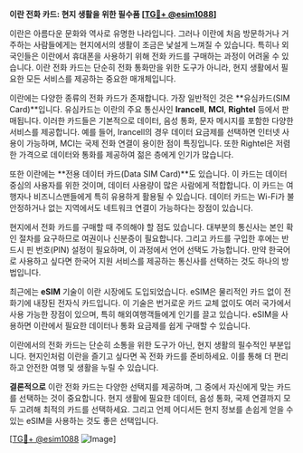 **이란 전화 카드: 현지 생활을 위한 필수품 [[TG💪+ @esim1088](https://t.me/s/esim1088)]**

이란은 아름다운 문화와 역사로 유명한 나라입니다. 그러나 이란에 처음 방문하거나 거주하는 사람들에게는 현지에서의 생활이 조금은 낯설게 느껴질 수 있습니다. 특히나 외국인들은 이란에서 휴대폰을 사용하기 위해 전화 카드를 구매하는 과정이 어려울 수 있습니다. 이란 전화 카드는 단순히 전화 통화만을 위한 도구가 아니라, 현지 생활에서 필요한 모든 서비스를 제공하는 중요한 매개체입니다.

이란에는 다양한 종류의 전화 카드가 존재합니다. 가장 일반적인 것은 **유심카드(SIM Card)**입니다. 유심카드는 이란의 주요 통신사인 **Irancell**, **MCI**, **Rightel** 등에서 판매됩니다. 이러한 카드들은 기본적으로 데이터, 음성 통화, 문자 메시지를 포함한 다양한 서비스를 제공합니다. 예를 들어, Irancell의 경우 데이터 요금제를 선택하면 인터넷 사용이 가능하며, MCI는 국제 전화 연결이 용이한 점이 특징입니다. 또한 Rightel은 저렴한 가격으로 데이터와 통화를 제공하여 젊은 층에게 인기가 많습니다.

또한 이란에는 **전용 데이터 카드(Data SIM Card)**도 있습니다. 이 카드는 데이터 중심의 사용자를 위한 것이며, 데이터 사용량이 많은 사람에게 적합합니다. 이 카드는 여행자나 비즈니스맨들에게 특히 유용하게 활용될 수 있습니다. 데이터 카드는 Wi-Fi가 불안정하거나 없는 지역에서도 네트워크 연결이 가능하다는 장점이 있습니다.

현지에서 전화 카드를 구매할 때 주의해야 할 점도 있습니다. 대부분의 통신사는 본인 확인 절차를 요구하므로 여권이나 신분증이 필요합니다. 그리고 카드를 구입한 후에는 반드시 핀 번호(PIN) 설정이 필요하며, 이 과정에서 언어 선택도 가능합니다. 만약 한국어로 사용하고 싶다면 한국어 지원 서비스를 제공하는 통신사를 선택하는 것도 하나의 방법입니다.

최근에는 **eSIM** 기술이 이란 시장에도 도입되었습니다. eSIM은 물리적인 카드 없이 전화기에 내장된 전자식 카드입니다. 이 기술은 번거로운 카드 교체 없이도 여러 국가에서 사용 가능한 장점이 있으며, 특히 해외여행객들에게 인기를 끌고 있습니다. eSIM을 사용하면 이란에서 필요한 데이터나 통화 요금제를 쉽게 구매할 수 있습니다.

이란에서의 전화 카드는 단순히 소통을 위한 도구가 아닌, 현지 생활의 필수적인 부분입니다. 현지인처럼 이란을 즐기고 싶다면 꼭 전화 카드를 준비하세요. 이를 통해 더 편리하고 안전한 여행 및 생활을 누릴 수 있습니다.

**결론적으로** 이란 전화 카드는 다양한 선택지를 제공하며, 그 중에서 자신에게 맞는 카드를 선택하는 것이 중요합니다. 현지 생활에 필요한 데이터, 음성 통화, 국제 연결까지 모두 고려해 최적의 카드를 선택하세요. 그리고 언제 어디서든 현지 정보를 손쉽게 얻을 수 있는 eSIM을 사용하는 것도 좋은 선택입니다.

[[TG💪+ @esim1088](https://t.me/s/esim1088) ![Image](https://i.postimg.cc/Y0z9fWf4/image.png)]
